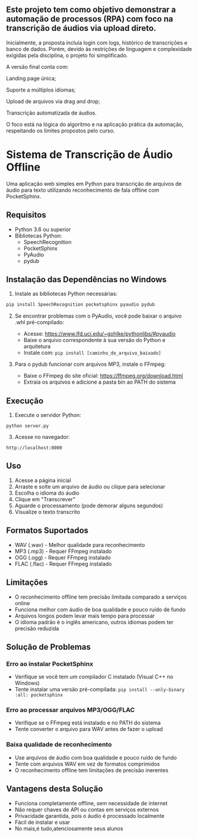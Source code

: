 ## Este projeto tem como objetivo demonstrar a automação de processos (RPA) com foco na transcrição de áudios via upload direto.

Inicialmente, a proposta incluía login com logs, histórico de transcrições e banco de dados. Porém, devido às restrições de linguagem e complexidade exigidas pela disciplina, o projeto foi simplificado.

A versão final conta com:

Landing page única;

Suporte a múltiplos idiomas;

Upload de arquivos via drag and drop;

Transcrição automatizada de áudios.

O foco está na lógica do algoritmo e na aplicação prática da automação, respeitando os limites propostos pelo curso.


# Sistema de Transcrição de Áudio Offline

Uma aplicação web simples em Python para transcrição de arquivos de áudio para texto utilizando reconhecimento de fala offline com PocketSphinx.

## Requisitos

- Python 3.6 ou superior
- Bibliotecas Python:
  - SpeechRecognition
  - PocketSphinx
  - PyAudio
  - pydub

## Instalação das Dependências no Windows

1. Instale as bibliotecas Python necessárias:

```bash
pip install SpeechRecognition pocketsphinx pyaudio pydub
```

2. Se encontrar problemas com o PyAudio, você pode baixar o arquivo .whl pré-compilado:
   - Acesse: https://www.lfd.uci.edu/~gohlke/pythonlibs/#pyaudio
   - Baixe o arquivo correspondente à sua versão do Python e arquitetura
   - Instale com: `pip install [caminho_do_arquivo_baixado]`

3. Para o pydub funcionar com arquivos MP3, instale o FFmpeg:
   - Baixe o FFmpeg do site oficial: https://ffmpeg.org/download.html
   - Extraia os arquivos e adicione a pasta bin ao PATH do sistema

## Execução

1. Execute o servidor Python:
```
python server.py
```

3. Acesse no navegador:
```
http://localhost:8000
```

## Uso

1. Acesse a página inicial
2. Arraste e solte um arquivo de áudio ou clique para selecionar
3. Escolha o idioma do áudio
4. Clique em "Transcrever"
5. Aguarde o processamento (pode demorar alguns segundos)
6. Visualize o texto transcrito

## Formatos Suportados

- WAV (.wav) - Melhor qualidade para reconhecimento
- MP3 (.mp3) - Requer FFmpeg instalado
- OGG (.ogg) - Requer FFmpeg instalado
- FLAC (.flac) - Requer FFmpeg instalado

## Limitações

- O reconhecimento offline tem precisão limitada comparado a serviços online
- Funciona melhor com áudio de boa qualidade e pouco ruído de fundo
- Arquivos longos podem levar mais tempo para processar
- O idioma padrão é o inglês americano, outros idiomas podem ter precisão reduzida

## Solução de Problemas

### Erro ao instalar PocketSphinx
- Verifique se você tem um compilador C instalado (Visual C++ no Windows)
- Tente instalar uma versão pré-compilada: `pip install --only-binary :all: pocketsphinx`

### Erro ao processar arquivos MP3/OGG/FLAC
- Verifique se o FFmpeg está instalado e no PATH do sistema
- Tente converter o arquivo para WAV antes de fazer o upload

### Baixa qualidade de reconhecimento
- Use arquivos de áudio com boa qualidade e pouco ruído de fundo
- Tente com arquivos WAV em vez de formatos comprimidos
- O reconhecimento offline tem limitações de precisão inerentes

## Vantagens desta Solução
- Funciona completamente offline, sem necessidade de internet
- Não requer chaves de API ou contas em serviços externos
- Privacidade garantida, pois o áudio é processado localmente
- Fácil de instalar e usar
- No mais,é tudo,atenciosamente seus alunos
